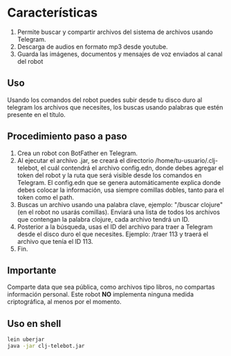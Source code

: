 # Características

1. Permite buscar y compartir archivos del sistema de archivos usando Telegram.
2. Descarga de audios en formato mp3 desde youtube.
3. Guarda las imágenes, documentos y mensajes de voz enviados al canal del robot

## Uso

Usando los comandos del robot puedes subir desde tu disco duro al telegram los archivos que necesites, los
buscas usando palabras que estén presente en el título.

## Procedimiento paso a paso

1. Crea un robot con BotFather en Telegram.
2. Al ejecutar el archivo .jar, se creará el directorio /home/tu-usuario/.clj-telebot, el cuál contendrá el archivo
config.edn, donde debes agregar el token del robot y la ruta que será visible desde los comandos en Telegram.
El config.edn que se genera automáticamente explica donde debes colocar la información, usa siempre comillas dobles,
tanto para el token como el path.
4. Buscas un archivo usando una palabra clave, ejemplo: "/buscar clojure" (en el robot no usarás comillas).
   Enviará una lista de todos los archivos que contengan la palabra clojure, cada archivo tendrá un ID.
6. Posterior a la búsqueda, usas el ID del archivo para traer a Telegram desde el disco duro el que necesites.
   Ejemplo: /traer 113 y traerá el archivo que tenía el ID 113.
7. Fin.

## Importante

Comparte data que sea pública, como archivos tipo libros, no compartas información personal. Este robot **NO**
implementa ninguna medida criptográfica, al menos por el momento.

## Uso en shell
```bash
lein uberjar
java -jar clj-telebot.jar
```
